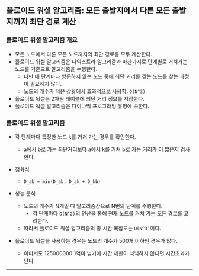 ## 플로이드 워셜 알고리즘: 모든 출발지에서 다른 모든 출발지까지 최단 경로 계산

### 플로이드 워셜 알고리즘 개요
- 모든 노드에서 다른 모든 노드까지의 최단 경로를 모두 계산한다.
- 플로이드 워셜 알고리즘은 다익스트라 알고리즘과 마찬가지로 단계별로 거쳐가는 노드를 기준으로 알고리즘을 수행한다.
    - 다만 매 단계마다 방문하지 않는 노드 중에 최단 거리를 갖는 노드를 찾는 과정이 필요하지 않다.
    - 노드의 개수가 적은 상황에서 효과적으로 사용함. `O(N^3)`
- 플로이드 워셜은 2차원 테이블에 최단 거리 정보를 저장한다.
- 플로이드 워셜 알고리즘은 다이나믹 프로그래밍 유형에 속한다.

### 플로이드 워셜 알고리즘
- 각 단계마다 특정한 노드 k를 거쳐 가는 경우를 확인한다.
    - a에서 b로 가는 최단거리보다 a에서 k를 거쳐 b로 가는 거리가 더 짧은지 검사한다.
- 점화식
    - `D_ab = min(D_ab, D_ak + D_kb)`

- 성능 분석
    - 노드의 개수가 N개일 때 알고리즘상으로 N번의 단계를 수행한다.
        - 각 단계마다 `O(N^2)`의 연산을 통해 현재 노드를 거쳐 가는 모든 경로를 고려한다.
    - 따라서 플로이드 워셜 알고리즘의 총 시간 복잡도는 `O(N^3)`이다.

- 플로이드 워셜을 사용하는 경우는 노드의 개수가 500개 이하인 경우가 많다.
    - 이마저도 125000000 1억이 넘기에 시간 제한이 넉넉하지 않다면 시간초과가 난다.

---